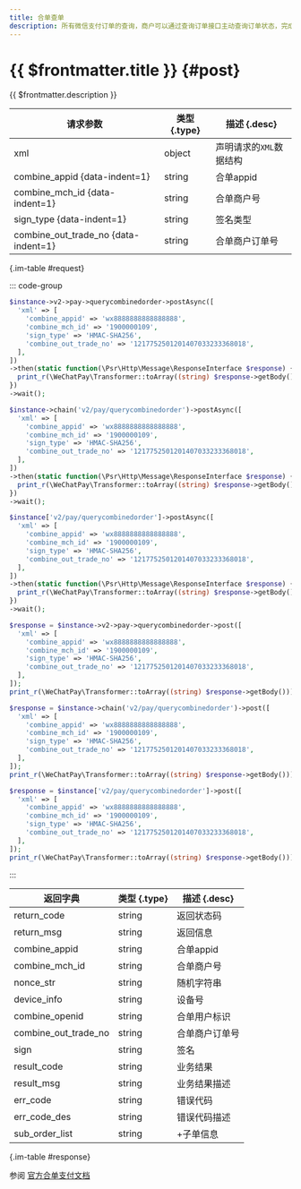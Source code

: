 ```yaml
---
title: 合单查单
description: 所有微信支付订单的查询，商户可以通过查询订单接口主动查询订单状态，完成下一步的业务逻辑。**合单查单api只能使用合单单号combine_out_trade_no来查询，如果要使用子订单号查询，请使用公众api中的查单接口。**
---
```


# {{ $frontmatter.title }} {#post}

{{ $frontmatter.description }}

| 请求参数 | 类型 {.type} | 描述 {.desc}
| --- | --- | ---
| xml | object | 声明请求的`XML`数据结构
| combine_appid {data-indent=1} | string | 合单appid
| combine_mch_id {data-indent=1} | string | 合单商户号
| sign_type {data-indent=1} | string | 签名类型
| combine_out_trade_no {data-indent=1} | string | 合单商户订单号

{.im-table #request}

::: code-group

```php [异步纯链式]
$instance->v2->pay->querycombinedorder->postAsync([
  'xml' => [
    'combine_appid' => 'wx8888888888888888',
    'combine_mch_id' => '1900000109',
    'sign_type' => 'HMAC-SHA256',
    'combine_out_trade_no' => '1217752501201407033233368018',
  ],
])
->then(static function(\Psr\Http\Message\ResponseInterface $response) {
  print_r(\WeChatPay\Transformer::toArray((string) $response->getBody()));
})
->wait();
```

```php [异步声明式]
$instance->chain('v2/pay/querycombinedorder')->postAsync([
  'xml' => [
    'combine_appid' => 'wx8888888888888888',
    'combine_mch_id' => '1900000109',
    'sign_type' => 'HMAC-SHA256',
    'combine_out_trade_no' => '1217752501201407033233368018',
  ],
])
->then(static function(\Psr\Http\Message\ResponseInterface $response) {
  print_r(\WeChatPay\Transformer::toArray((string) $response->getBody()));
})
->wait();
```

```php [异步属性式]
$instance['v2/pay/querycombinedorder']->postAsync([
  'xml' => [
    'combine_appid' => 'wx8888888888888888',
    'combine_mch_id' => '1900000109',
    'sign_type' => 'HMAC-SHA256',
    'combine_out_trade_no' => '1217752501201407033233368018',
  ],
])
->then(static function(\Psr\Http\Message\ResponseInterface $response) {
  print_r(\WeChatPay\Transformer::toArray((string) $response->getBody()));
})
->wait();
```

```php [同步纯链式]
$response = $instance->v2->pay->querycombinedorder->post([
  'xml' => [
    'combine_appid' => 'wx8888888888888888',
    'combine_mch_id' => '1900000109',
    'sign_type' => 'HMAC-SHA256',
    'combine_out_trade_no' => '1217752501201407033233368018',
  ],
]);
print_r(\WeChatPay\Transformer::toArray((string) $response->getBody()));
```

```php [同步声明式]
$response = $instance->chain('v2/pay/querycombinedorder')->post([
  'xml' => [
    'combine_appid' => 'wx8888888888888888',
    'combine_mch_id' => '1900000109',
    'sign_type' => 'HMAC-SHA256',
    'combine_out_trade_no' => '1217752501201407033233368018',
  ],
]);
print_r(\WeChatPay\Transformer::toArray((string) $response->getBody()));
```

```php [同步属性式]
$response = $instance['v2/pay/querycombinedorder']->post([
  'xml' => [
    'combine_appid' => 'wx8888888888888888',
    'combine_mch_id' => '1900000109',
    'sign_type' => 'HMAC-SHA256',
    'combine_out_trade_no' => '1217752501201407033233368018',
  ],
]);
print_r(\WeChatPay\Transformer::toArray((string) $response->getBody()));
```

:::

| 返回字典 | 类型 {.type} | 描述 {.desc}
| --- | --- | ---
| return_code | string | 返回状态码
| return_msg | string | 返回信息
| combine_appid | string | 合单appid
| combine_mch_id | string | 合单商户号
| nonce_str | string | 随机字符串
| device_info | string | 设备号
| combine_openid | string | 合单用户标识
| combine_out_trade_no | string | 合单商户订单号
| sign | string | 签名
| result_code | string | 业务结果
| result_msg | string | 业务结果描述
| err_code | string | 错误代码
| err_code_des | string | 错误代码描述
| sub_order_list | string | +子单信息

{.im-table #response}

参阅 [官方合单支付文档](https://pay.weixin.qq.com/wiki/doc/api/combine.php?chapter=24_3&index=4)
